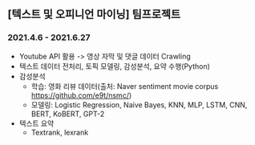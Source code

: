 ## [텍스트 및 오피니언 마이닝] 팀프로젝트
### 2021.4.6 - 2021.6.27

* Youtube API 활용 -> 영상 자막 및 댓글 데이터 Crawling
* 텍스트 데이터 전처리, 토픽 모델링, 감성분석, 요약 수행(Python)
* 감성분석
  * 학습: 영화 리뷰 데이터(출처: Naver sentiment movie corpus  https://github.com/e9t/nsmc/)
  * 모델링: Logistic Regression, Naive Bayes, KNN, MLP, LSTM, CNN, BERT, KoBERT, GPT-2
* 텍스트 요약
  * Textrank, lexrank
